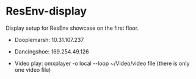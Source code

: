 # ResEnv-display

Display setup for ResEnv showcase on the first floor.
- Dooplemarsh: 10.31.107.237
- Dancingshoe: 169.254.49.126

- Video play: omxplayer -o local --loop ~/Video/video file (there is only one video file)
